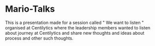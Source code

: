 # Mario-Talks


This is a presentation made for a session called " We want to listen " organised at Centilytics where the leadership members wanted to listen about journey at Centilytics and share new thoughts and ideas about process and other such thoughts.

